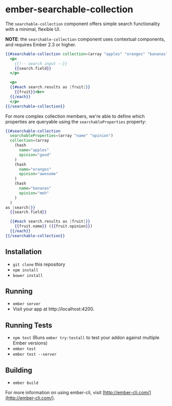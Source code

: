 # ember-searchable-collection

The `searchable-collection` component offers simple search functionality with a minimal, flexible UI.

**NOTE**: the `searchable-collection` component uses contextual components, and requires Ember 2.3 or higher.

```hbs
{{#searchable-collection collection=(array "apples" "oranges" "bananas") as |search|}}
  <p>
    {{!-- search input --}}
    {{search.field}}
  </p>

  <p>
  {{#each search.results as |fruit|}}
    {{fruit}}<br>
  {{/each}}
  </p>
{{/searchable-collection}}
```

For more complex collection members, we're able to define which properties are queryable using the `searchableProperties` property:

```hbs
{{#searchable-collection
  searchableProperties=(array "name" "opinion")
  collection=(array
    (hash
      name="apples"
      opinion="good"
    )
    (hash
      name="oranges"
      opinion="awesome"
    )
    (hash
      name="bananas"
      opinion="meh"
    )
  )
as |search|}}
  {{search.field}}

  {{#each search.results as |fruit|}}
    {{fruit.name}} ({{fruit.opinion}})
  {{/each}}
{{/searchable-collection}}
```

## Installation

* `git clone` this repository
* `npm install`
* `bower install`

## Running

* `ember server`
* Visit your app at http://localhost:4200.

## Running Tests

* `npm test` (Runs `ember try:testall` to test your addon against multiple Ember versions)
* `ember test`
* `ember test --server`

## Building

* `ember build`

For more information on using ember-cli, visit [http://ember-cli.com/](http://ember-cli.com/).
